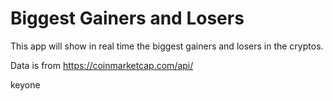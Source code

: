 # Biggest Gainers and Losers

This app will show in real time the biggest gainers and losers in the cryptos.

Data is from https://coinmarketcap.com/api/

keyone

